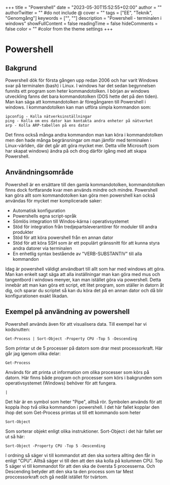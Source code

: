+++
title = "Powershell"
date = "2023-05-30T15:52:55+02:00"
author = ""
authorTwitter = "" #do not include @
cover = ""
tags = ["EE", "Teknik", "Genomgång"]
keywords = ["", ""]
description = "Powershell - terminalen i windows"
showFullContent = false
readingTime = false
hideComments = false
color = "" #color from the theme settings
+++

# Powershell

## Bakgrund
Powershell dök för första gången upp redan 2006 och har varit Windows svar på terminalen (bash) i Linux. I windows har det sedan begynnelsen funnits ett program som heter kommandotolken. I början av windows utveckling fanns det bara kommandotolken (DOS hette det på den tiden). Man kan säga att kommandotolken är föregångaren till Powershell i windows. I kommandotolken kan man utföra simpla kommandon som:

    ipconfig - Kolla nätverksinställningar
    ping - Kolla om ens dator kan kontakta andra enheter på nätverket
    arp - Kolla ARP-tabellen på ens dator

Det finns också många andra kommandon man kan köra i kommandotolken men den hade många begränsningar om man jämför med terminalen i Linux-världen, där det går att göra mycket mer. Detta ville Microsoft (som har skapat windows) ändra på och drog därför igång med att skapa Powershell.

## Användningsområde

Powershell är en ersättare till den gamla kommandotolken, kommandotolken finns dock fortfarande kvar men används mindre och mindre. Powershell kan göra allt som kommandotolken kan göra men powershell kan också användas för mycket mer komplicerade saker:
 - Automatisk konfiguration
 - Powershells egna script-språk
 - Sömlös integration till Windos-kärna i operativsystemet
 - Stöd för integration från tredjepartsleverantörer för moduler till andra produkter
 - Stöd för att köra powershell från en annan dator
 - Stöd för att köra SSH som är ett populärt gränssnitt för att kunna styra andra datorer via terminalen
 - En enhetlig syntax bestående av "VERB-SUBSTANTIV" till alla kommandon

Idag är powershell väldigt användbart till allt som har med windows att göra. Man kan enkelt sagt säga att alla inställningar man kan göra med mus och tangentbord i windows menyer, kan man istället göra via powershell. Detta innebär att man kan göra ett script, ett litet program, som ställer in datorn åt dig, och sparar du scriptet så kan du köra det på en annan dator och då blir konfigurationen exakt likadan.

## Exempel på användning av powershell
Powershell används även för att visualisera data. Till exempel har vi kodsnutten:

    Get-Process | Sort-Object -Property CPU -Top 5 -Descending

Som printar ut de 5 processer på datorn som drar mest processorkraft. Här går jag igenom olika delar:

    Get-Process

Används för att printa ut information om olika processer som körs på datorn. Här finns både program och processer som körs i bakgrunden som operativsystemet (Windows) behöver för att fungera.

    |

Det här är en symbol som heter "Pipe", alltså rör. Symbolen används för att koppla ihop två olika kommandon i powershell. I det här fallet kopplar den ihop det som Get-Process printas ut till ett kommando som heter 

    Sort-Object

Som sorterar objekt enligt olika instruktioner. Sort-Object i det här fallet ser ut så här:

    Sort-Object -Property CPU -Top 5 -Descending

I ordning så säger vi till kommandot att den ska sortera allting den får in enligt "CPU". Alltså säger vi till den att den ska kolla på kolumnen CPU. Top 5 säger vi till kommandot för att den ska de översta 5 processerna. Och Descending betyder att den ska ta den process som tar Mest proccessorkraft och gå nedåt istället för tvärtom.
